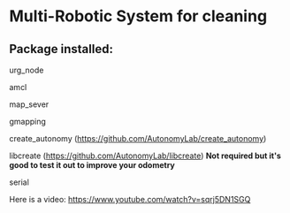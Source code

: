# Multi-Robotic System for cleaning

## Package installed:
urg_node

amcl

map_sever

gmapping

create_autonomy (https://github.com/AutonomyLab/create_autonomy)

libcreate (https://github.com/AutonomyLab/libcreate) **Not required but it's good to test it out to improve your odometry**

serial




Here is a video:
https://www.youtube.com/watch?v=sqrj5DN1SGQ

